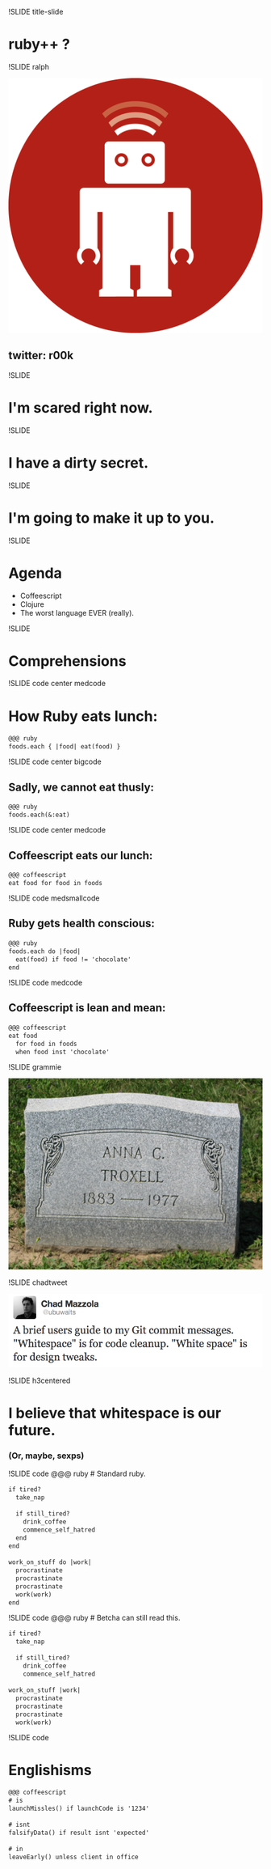 !SLIDE title-slide

# ruby++ ?



!SLIDE ralph

<img src="ralph.png">

## twitter: r00k

!SLIDE

# I'm scared right now.


!SLIDE

# I have a dirty secret.


!SLIDE

# I'm going to make it up to you.

!SLIDE

# Agenda

* Coffeescript
* Clojure
* The worst language EVER (really).


!SLIDE

# Comprehensions


!SLIDE code center medcode

# How Ruby eats lunch:

    @@@ ruby
    foods.each { |food| eat(food) }


!SLIDE code center bigcode

## Sadly, we cannot eat thusly:

    @@@ ruby
    foods.each(&:eat)


!SLIDE code center medcode

## Coffeescript eats our lunch:

    @@@ coffeescript
    eat food for food in foods

!SLIDE code medsmallcode 

## Ruby gets health conscious:

    @@@ ruby
    foods.each do |food|
      eat(food) if food != 'chocolate'
    end

!SLIDE code medcode

## Coffeescript is lean and mean:

    @@@ coffeescript
    eat food 
      for food in foods 
      when food inst 'chocolate'

!SLIDE grammie

![grammie](grammie.jpg)


!SLIDE chadtweet

![chad](chadtweet.png)


!SLIDE h3centered
# I believe that whitespace is our future.
### (Or, maybe, sexps)

!SLIDE code
    @@@ ruby
    # Standard ruby.

    if tired?
      take_nap

      if still_tired?
        drink_coffee
        commence_self_hatred
      end
    end

    work_on_stuff do |work|
      procrastinate
      procrastinate
      procrastinate
      work(work)
    end

!SLIDE code
    @@@ ruby
    # Betcha can still read this.

    if tired?
      take_nap

      if still_tired?
        drink_coffee
        commence_self_hatred

    work_on_stuff |work|
      procrastinate
      procrastinate
      procrastinate
      work(work)

!SLIDE code

# Englishisms

    @@@ coffeescript
    # is
    launchMissles() if launchCode is '1234'

    # isnt
    falsifyData() if result isnt 'expected'

    # in
    leaveEarly() unless client in office
